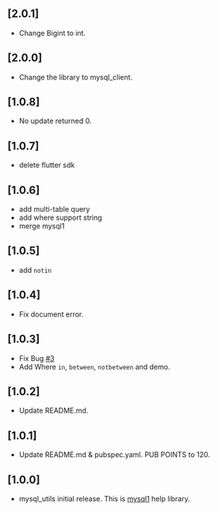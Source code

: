 ## [2.0.1]

* Change Bigint to int.

## [2.0.0]

* Change the library to mysql_client.

## [1.0.8]

* No update returned 0.

## [1.0.7]

* delete flutter sdk

## [1.0.6]

* add multi-table query
* add where support string
* merge mysql1 

## [1.0.5]

* add `notin`

## [1.0.4]

* Fix document error.

## [1.0.3]

* Fix Bug [#3](https://github.com/biner88/mysql_utils/issues/3)
* Add Where `in`,        `between`,  `notbetween` and demo.

## [1.0.2]

* Update README.md.

## [1.0.1]

* Update README.md & pubspec.yaml. PUB POINTS to 120.

## [1.0.0]

* mysql_utils initial release. This is [mysql1](https://pub.dev/packages/mysql1) help library.
